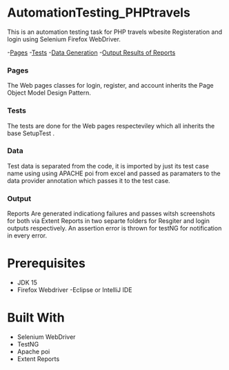 # AutomationTesting_PHPtravels
This is an automation testing task for PHP travels wbesite Registeration and login using Selenium Firefox WebDriver.

-[Pages](#Pages)
-[Tests](#Tests)
-[Data Generation](#Data)
-[Output Results of Reports](#Output)


### Pages
The Web pages classes for login, register, and account inherits the Page Object Model Design Pattern.

### Tests
The tests are done for the Web pages respecteviley which all inherits the base SetupTest .

### Data
Test data is separated from the code, it is imported by just its test case name using using APACHE poi from excel and passed as paramaters to the data provider annotation which passes it to the test case.

### Output
Reports Are generated indicationg failures and passes witsh screenshots for both via Extent Reports in two separte folders for Resgiter and login outputs respectively. An assertion error is thrown for testNG for notification in every error.

# Prerequisites
- JDK 15
- Firefox Webdriver
-Eclipse or IntelliJ IDE

# Built With
- Selenium WebDriver
- TestNG
- Apache poi
- Extent Reports 



